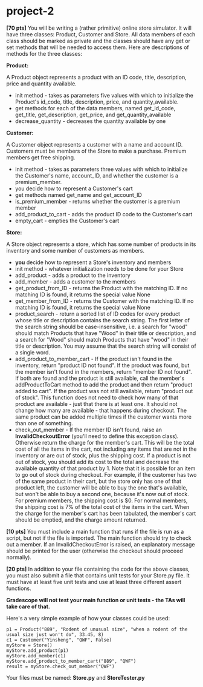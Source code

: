 # project-2

**[70 pts]**  You will be writing a (rather primitive) online store simulator. It will have three classes: Product, Customer and Store. All data members of each class should be marked as private and the classes should have any get or set methods that will be needed to access them. Here are descriptions of methods for the three classes:

**Product:**

A Product object represents a product with an ID code, title, description, price and quantity available.

* init method - takes as parameters five values with which to initialize the Product's id_code, title, description, price, and quantity_available.
* get methods for each of the data members, named get_id_code, get_title, get_description, get_price, and get_quantity_available
* decrease_quantity - decreases the quantity available by one

**Customer:**

A Customer object represents a customer with a name and account ID. Customers must be members of the Store to make a purchase. Premium members get free shipping.

* init method - takes as parameters three values with which to initialize the Customer's name, account_ID, and whether the customer is a premium_member. 
* you decide how to represent a Customer's cart
* get methods named get_name and get_account_ID
* is_premium_member - returns whether the customer is a premium member
* add_product_to_cart - adds the product ID code to the Customer's cart
* empty_cart - empties the Customer's cart

**Store:**

A Store object represents a store, which has some number of products in its inventory and some number of customers as members.

* **you** decide how to represent a Store's inventory and members
* init method - whatever initialization needs to be done for your Store
* add_product - adds a product to the inventory
* add_member - adds a customer to the members
* get_product_from_ID - returns the Product with the matching ID. If no matching ID is found, it returns the special value None
* get_member_from_ID - returns the Customer with the matching ID. If no matching ID is found, it returns the special value None
* product_search - return a sorted list of ID codes for every product whose title or description contains the search string. The first letter of the search string should be case-insensitive, i.e. a search for "wood" should match Products that have "Wood" in their title or description, and a search for "Wood" should match Products that have "wood" in their title or description. You may assume that the search string will consist of a single word.
* add_product_to_member_cart - If the product isn't found in the inventory, return "product ID not found". If the product was found, but the member isn't found in the members, return "member ID not found". If both are found and the product is still available, call the member's addProductToCart method to add the product and then return "product added to cart". If the product was not still available, return "product out of stock". This function does not need to check how many of that product are available - just that there is at least one. It should not change how many are available - that happens during checkout. The same product can be added multiple times if the customer wants more than one of something.
* check_out_member - If the member ID isn't found, raise an **InvalidCheckoutError** (you'll need to define this exception class). Otherwise return the charge for the member's cart. This will be the total cost of all the items in the cart, not including any items that are not in the inventory or are out of stock, plus the shipping cost. If a product is not out of stock, you should add its cost to the total and decrease the available quantity of that product by 1. Note that it is possible for an item to go out of stock during checkout. For example, if the customer has two of the same product in their cart, but the store only has one of that product left, the customer will be able to buy the one that's available, but won't be able to buy a second one, because it's now out of stock. For premium members, the shipping cost is $0. For normal members, the shipping cost is 7% of the total cost of the items in the cart. When the charge for the member's cart has been tabulated, the member's cart should be emptied, and the charge amount returned.

**[10 pts]**  You must include a main function that runs if the file is run as a script, but not if the file is imported.  The main function should try to check out a member.  If an InvalidCheckoutError is raised, an explanatory message should be printed for the user (otherwise the checkout should proceed normally).

**[20 pts]**  In addition to your file containing the code for the above classes, you must also submit a file that contains unit tests for your Store.py file.  It must have at least five unit tests and use at least three different assert functions.

**Gradescope will not test your main function or unit tests - the TAs will take care of that.**

Here's a very simple example of how your classes could be used:
```
p1 = Product("889", "Rodent of unusual size", "when a rodent of the usual size just won't do", 33.45, 8)
c1 = Customer("Yinsheng", "QWF", False)
myStore = Store()
myStore.add_product(p1)
myStore.add_member(c1)
myStore.add_product_to_member_cart("889", "QWF")
result = myStore.check_out_member("QWF")
```

Your files must be named: **Store.py** and **StoreTester.py**
